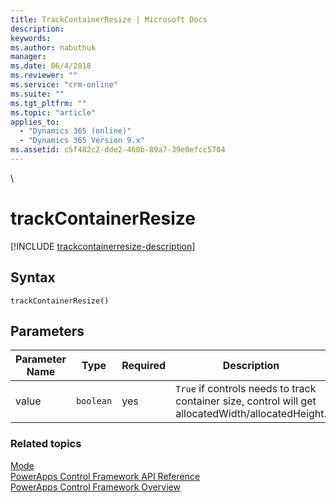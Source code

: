 ```yaml
---
title: TrackContainerResize | Microsoft Docs
description: 
keywords:
ms.author: nabuthuk
manager: 
ms.date: 06/4/2018
ms.reviewer: ""
ms.service: "crm-online"
ms.suite: ""
ms.tgt_pltfrm: ""
ms.topic: "article"
applies_to: 
  - "Dynamics 365 (online)"
  - "Dynamics 365 Version 9.x"
ms.assetid: c5f482c2-dde2-460b-89a7-39e0efcc5704
---
```

\
# trackContainerResize

[!INCLUDE [trackcontainerresize-description](includes/trackcontainerresize-description.md)]

## Syntax

`trackContainerResize()`

## Parameters

| Parameter Name|Type|Required|Description|
| ------------- |----|--------|-----------|
|value|`boolean`|yes|`True` if controls needs to track container size, control will get allocatedWidth/allocatedHeight.|

### Related topics

[Mode](../mode.md)<br />
[PowerApps Control Framework API Reference](../index.md)<br />
[PowerApps Control Framework Overview](../../powerapps-control-framework-overview.md)<br />

